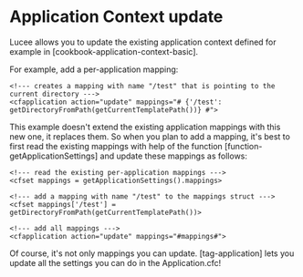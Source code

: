 <!--
{
  "title": "Update current Application Context",
  "id": "update-application-context",
  "related": [
    "tag-application"
  ],
  "categories": [
    "application"
  ],
  "description": "How to update your Application settings, after they have been defined in Application.cfc.",
  "keywords": [
    "Application Context",
    "Update Application",
    "Mappings",
    "cfapplication",
    "getApplicationSettings",
    "Application.cfc"
  ]
}
-->

# Application Context update

Lucee allows you to update the existing application context defined for example in [cookbook-application-context-basic].

For example, add a per-application mapping:

```lucee
<!--- creates a mapping with name "/test" that is pointing to the current directory --->
<cfapplication action="update" mappings="# {'/test': getDirectoryFromPath(getCurrentTemplatePath())} #">
```

This example doesn't extend the existing application mappings with this new one, it replaces them. So when you plan to add a mapping, it's best to first read the existing mappings with help of the function [function-getApplicationSettings] and update these mappings as follows:

```lucee
<!--- read the existing per-application mappings --->
<cfset mappings = getApplicationSettings().mappings>

<!--- add a mapping with name "/test" to the mappings struct --->
<cfset mappings['/test'] = getDirectoryFromPath(getCurrentTemplatePath())>

<!--- add all mappings --->
<cfapplication action="update" mappings="#mappings#">
```

Of course, it's not only mappings you can update. [tag-application] lets you update all the settings you can do in the Application.cfc!
